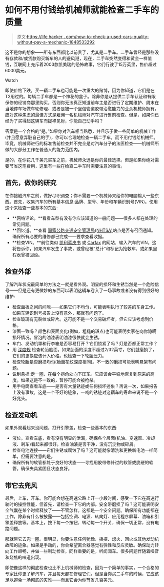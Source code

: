 # 如何不用付钱给机械师就能检查二手车的质量

> 原文:[https://life hacker . com/how-to-check-a-used-cars-quality-without-pay-a-mechanic-1848533292](https://lifehacker.com/how-to-check-a-used-cars-quality-without-paying-a-mecha-1848533292)

这不是你的想象——所有东西都比以前贵了，尤其是二手车。二手车曾经是那些没有存款和/或贷款购买新车的人的避风港，现在，二手车突然变得和黄金一样值钱，互联网上充斥着2003款凯美瑞的恐怖故事，它们行驶了15万英里，售价超过6000美元。

Watch

即使价格下跌，买一辆二手车也可能是一次重大的赌博，因为你知道，它们是在T2用过的。每辆二手车都是一个神秘的盒子。除非你是从提供二手车认证和有限保修的经销商那里购买，否则你无法真正知道前车主是否进行了定期维护、周末在当地停车场做车轮修理、或者是被一个坚信管道胶带治愈能力的业余机械师拥有。应对这种焦虑的最佳方式是雇佣一名机械师对汽车进行售前检查。但是，如果你已经为了买得起这辆车而捉襟见肘，你能自己动手吗？

答案是一个合格的“是。”如果你对汽车相当熟悉，并且乐于做一些简单的机械工作(并且愿意弄脏自己的手)，你可以合理地检查一辆二手车，而不用付钱给机械师。毕竟，机械师进行的标准售前检查并不完全是对汽车分子的法医检查——机械师所做的大部分工作在普通人的能力范围内。

是的，在你花几千美元买车之前，机械师永远是你的最佳选择。但是如果你绝对需要节省这笔费用，这里有一些在检查二手车时需要注意的事情。

## 首先，做你的研究

在你接触汽车之前，做好尽职调查；你不需要一个机械师来给你的电脑输入一些东西。首先，收集汽车的所有基本信息:品牌、型号、年份和车辆识别号(VIN)。使用这个来检查一些基本的东西:

*   **网络评论。**看看车型有没有你应该知道的一般问题——很多人都在处理的常见问题。
*   **回忆道。**查看 [国家公路交通安全管理局(NHTSA)](https://www.nhtsa.gov/recalls)站点是否有召回通知。确保所有必要的维修都已完成——要求查看收据。
*   **检查VIN。**前往类似 [凯利蓝皮书](https://www.kbb.com/vehicle-history-report/?r=296454773982986800) 或 [Carfax](https://www.carfax.com/company/vehicle-identification-numbers-vins) 的网站，输入汽车的VIN。这将告诉你，如果汽车发生了事故，或曾经被“总计”和标记为抢救车，或如果里程表曾被回滚。

## 检查外部

了解汽车状况最简单的方法之一就是看外观。明显的损坏和生锈当然是一个危险信号——但是还有更微妙的东西可以表明这辆车卷入了一场事故或者没有得到很好的维护:

*   检查面板之间的间隙——如果它们不均匀，可能表明执行了较差的车身工作。如果车辆识别号报告上没有意外，那就有问题了。
*   检查玻璃有无裂纹或碎片。这可能不是一个交易破坏者，但它应该考虑到价格。
*   漆面一致吗？颜色和表面变化(例如，粗糙的斑点)也可能表明卖家在向你隐瞒损坏情况。冒泡的油漆表明油漆很快就会生锈。
*   车门、发动机罩和行李箱是否容易打开？它们锁紧了吗？灯是否都正常工作？
*   用 [深度规](https://www.walmart.com/ip/Slime-Tread-Depth-Tire-Gauge-1-32-To-1-20177/146670621) 检查轮胎胎面。如果胎面的深度不超过2/32英寸，它们就磨损了，它们的更换应该计入价格。也检查一下轮胎压力。
*   检查轮胎是否磨损均匀(胎面花纹深度相同)。不一致的磨损可能表明悬架有问题。
*   说到悬挂:走一圈，在每个拐角处向下压车。它应该会平稳地恢复到原来的高度。如果这是不一致的，暂停可能会被枪杀。
*   用手电筒查看车底——是否有大量锈迹或任何损坏迹象？再说一次，如果报告上没有事故，这是一个不好的迹象，一吨的锈迹对这辆车的寿命来说不是一个好兆头。

## 检查发动机

如果外观看起来没问题，打开引擎盖，检查一些基本的东西:

*   液位。查看车底，看有没有明显的泄漏，确保各个层面(机油、变速器、冷却液、刹车)看起来都很好。检查油液是否干净，没有沉淀物或碎屑。
*   检查电池连接——它们生锈或腐蚀了吗？这可能就像清洗和更换新电池一样简单，但需要注意的是。
*   确保所有的软管都处于良好的状态——寻找用胶带修补过的软管或脆硬的软管。确保夹具紧固且状态良好。

## 带它去兜风

最后，上车，开车。你可能会想在高速公路上开一小段时间，感受一下它在高速行驶时的操控性能，但首先，请检查一下它的内部。安全带磨损了吗？这可能表明安全气囊在某个时候释放了——不管怎样，这都是一个安全问题。确保所有功能都在工作，除非有什么被披露——包括空调、电源、转向灯、应用程序屏幕、油箱和引擎盖释放等。基本上，按下每一个按钮，转动每一个开关，确保一切正常，没有电路问题。

那就带它去兜一圈。很明显，你要注意任何犹豫、摇摆、熄火、回火或其他发动机故障的迹象。如果是手动的，你会希望离合器感觉有弹性和反应灵敏。确保动力转向工作顺畅，并做一些制动检查。同样重要的是，听闻闻车。很多问题伴随着噪音和烧焦的味道出现。

即使像这样的彻底检查也比不上机械师的检查，因为一个简单的事实，一个合格的专家比你更了解汽车，并且每天都在修理它们。但是当你买二手车的时候，它应该足以避免一场彻底的灾难——而且它会为你节省几百美元。